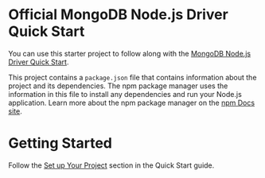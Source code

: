 Official MongoDB Node.js Driver Quick Start
===========================================

You can use this starter project to follow along with the
[MongoDB Node.js Driver Quick Start](https://www.mongodb.com/docs/drivers/node/v4.0/quick-start/).

This project contains a `package.json` file that contains information
about the project and its dependencies. The npm package manager uses the
information in this file to install any dependencies and run your Node.js
application. Learn more about the npm package manager on the [npm Docs
site](https://docs.npmjs.com/about-npm).


Getting Started
===============

Follow the [Set up Your Project](https://www.mongodb.com/docs/drivers/node/v4.0/quick-start/#set-up-your-project)
section in the Quick Start guide.

